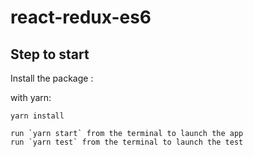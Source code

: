 # react-redux-es6

## Step to start
Install the package :

with yarn:

```
yarn install
```
```
run `yarn start` from the terminal to launch the app
run `yarn test` from the terminal to launch the test
```

